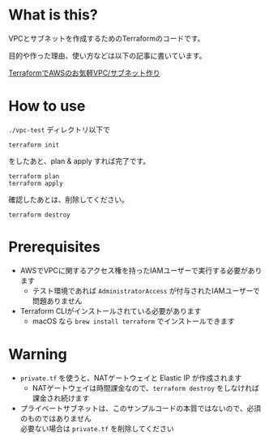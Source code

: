 # What is this?

VPCとサブネットを作成するためのTerraformのコードです。

目的や作った理由、使い方などは以下の記事に書いています。

[TerraformでAWSのお気軽VPC/サブネット作り](https://zenn.dev/keioni/articles/c60b03a45bb5f8)

# How to use

`./vpc-test` ディレクトリ以下で

```
terraform init
```

をしたあと、plan & apply すれば完了です。

```
terraform plan
terraform apply
```

確認したあとは、削除してください。

```
terraform destroy
```

# Prerequisites

* AWSでVPCに関するアクセス権を持ったIAMユーザーで実行する必要があります
    * テスト環境であれば `AdministratorAccess` が付与されたIAMユーザーで問題ありません
* Terraform CLIがインストールされている必要があります
    * macOS なら `brew install terraform` でインストールできます

# Warning

* `private.tf` を使うと、NATゲートウェイと Elastic IP が作成されます
    * NATゲートウェイは時間課金なので、`terraform destroy` をしなければ課金され続けます
* プライベートサブネットは、このサンプルコードの本質ではないので、必須のものではありません<br>必要ない場合は `private.tf` を削除してください
